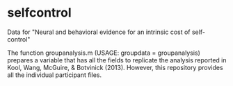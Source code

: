 # selfcontrol
Data for "Neural and behavioral evidence for an intrinsic cost of self-control"

The function groupanalysis.m (USAGE: groupdata = groupanalysis) prepares a variable that has all the fields to replicate the analysis reported in Kool, Wang, McGuire, & Botvinick (2013). However, this repository provides all the individual participant files.
